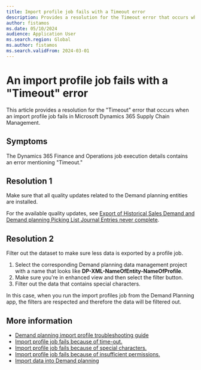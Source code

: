 ```yaml
---
title: Import profile job fails with a Timeout error
description: Provides a resolution for the Timeout error that occurs when an import profile job fails in Microsoft Dynamics 365 Supply Chain Management.
author: fistamos
ms.date: 05/10/2024
audience: Application User
ms.search.region: Global
ms.author: fistamos
ms.search.validFrom: 2024-03-01
---
```

#  An import profile job fails with a "Timeout" error

This article provides a resolution for the "Timeout" error that occurs when an import profile job fails in Microsoft Dynamics 365 Supply Chain Management.

## Symptoms

The Dynamics 365 Finance and Operations job execution details contains an error mentioning "Timeout."

## Resolution 1

Make sure that all quality updates related to the Demand planning entities are installed.

For the available quality updates, see [Export of Historical Sales Demand and Demand planning Picking List Journal Entries never complete](https://fix.lcs.dynamics.com/Issue/Details?kb=0&bugId=900476&dbType=3&qc=88596efab831d21cd42a8cb8c261bd5bbc1e4b0bb4599458dbfce8a775d5c8da).

## Resolution 2

Filter out the dataset to make sure less data is exported by a profile job.

1. Select the corresponding Demand planning data management project with a name that looks like **DP-XML-NameOfEntity-NameOfProfile**.
2. Make sure you're in enhanced view and then select the filter button.
3. Filter out the data that contains special characters.

In this case, when you run the import profiles job from the Demand Planning app, the filters are respected and therefore the data will be filtered out.

## More information

- [Demand planning import profile troubleshooting guide](import-landing-page.md)
- [Import profile job fails because of time-out.](project-time-out.md)
- [Import profile job fails because of special characters.](special-characters.md)
- [Import profile job fails because of insufficient permissions.](user-insufficient-permissions.md)
- [Import data into Demand planning](/dynamics365/supply-chain/demand-planning/import-data)